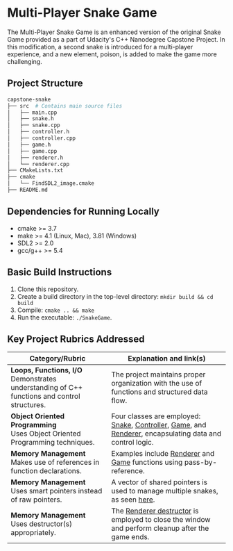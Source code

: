 # Multi-Player Snake Game

The Multi-Player Snake Game is an enhanced version of the original Snake Game provided as a part of Udacity's C++ Nanodegree Capstone Project. In this modification, a second snake is introduced for a multi-player experience, and a new element, poison, is added to make the game more challenging.

## Project Structure

```bash
capstone-snake
├── src  # Contains main source files
│   ├── main.cpp
│   ├── snake.h
│   ├── snake.cpp
│   ├── controller.h
│   ├── controller.cpp
│   ├── game.h
│   ├── game.cpp
│   ├── renderer.h
│   └── renderer.cpp
├── CMakeLists.txt
├── cmake
│   └── FindSDL2_image.cmake
├── README.md
```

## Dependencies for Running Locally

* cmake >= 3.7
* make >= 4.1 (Linux, Mac), 3.81 (Windows)
* SDL2 >= 2.0
* gcc/g++ >= 5.4

## Basic Build Instructions

1. Clone this repository.
2. Create a build directory in the top-level directory: `mkdir build && cd build`
3. Compile: `cmake .. && make`
4. Run the executable: `./SnakeGame`.

## Key Project Rubrics Addressed

| Category/Rubric                                              | Explanation and link(s)                                      |
| ------------------------------------------------------------ | ------------------------------------------------------------ |
| **Loops, Functions, I/O**<br />Demonstrates understanding of C++ functions and control structures. | The project maintains proper organization with the use of functions and structured data flow. |
| **Object Oriented Programming**<br />Uses Object Oriented Programming techniques. | Four classes are employed: [Snake](https://github.com/Shivam-Bhardwaj/snake-game/blob/master/src/snake.h), [Controller](https://github.com/Shivam-Bhardwaj/snake-game/blob/master/src/controller.h), [Game](https://github.com/Shivam-Bhardwaj/snake-game/blob/master/src/game.h), and [Renderer](https://github.com/Shivam-Bhardwaj/snake-game/blob/master/src/renderer.h), encapsulating data and control logic. |
| **Memory Management**<br />Makes use of references in function declarations. | Examples include [Renderer](https://github.com/Shivam-Bhardwaj/snake-game/blob/master/src/renderer.h#L39) and [Game](https://github.com/Shivam-Bhardwaj/snake-game/blob/master/src/game.h#L83) functions using pass-by-reference. |
| **Memory Management**<br />Uses smart pointers instead of raw pointers. | A vector of shared pointers is used to manage multiple snakes, as seen [here](https://github.com/Shivam-Bhardwaj/snake-game/blob/master/src/game.h#L90). |
| **Memory Management**<br />Uses destructor(s) appropriately. | The [Renderer destructor](https://github.com/Shivam-Bhardwaj/snake-game/blob/master/src/renderer.h#L28) is employed to close the window and perform cleanup after the game ends. |
